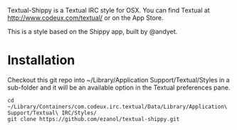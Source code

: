 Textual-Shippy is a Textual IRC style for OSX. You can find Textual at http://www.codeux.com/textual/ or on the App Store.

This is a style based on the Shippy app, built by @andyet.

Installation
============
Checkout this git repo into ~/Library/Application Support/Textual/Styles in a sub-folder and it will be an available option in the Textual preferences pane.

    cd ~/Library/Containers/com.codeux.irc.textual/Data/Library/Application\ Support/Textual\ IRC/Styles/
    git clone https://github.com/ezanol/textual-shippy.git
